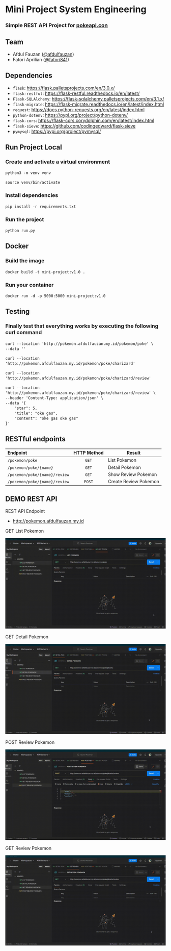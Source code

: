 # Mini Project System Engineering

### Simple REST API Project for [pokeapi.con](https://pokeapi.co)

## Team

- Afdul Fauzan ([@afdulfauzan](https://github.com/afdulfauzan))
- Fatori Aprilian ([@fatori841](https://github.com/fatori841))

## Dependencies

- `flask`: https://flask.palletsprojects.com/en/3.0.x/
- `flask-restful`: https://flask-restful.readthedocs.io/en/latest/
- `Flask-SQLAlchemy`: https://flask-sqlalchemy.palletsprojects.com/en/3.1.x/
- `flask-migrate`: https://flask-migrate.readthedocs.io/en/latest/index.html
- `request`: https://docs.python-requests.org/en/latest/index.html
- `python-dotenv`: https://pypi.org/project/python-dotenv/
- `flask-cors`: https://flask-cors.corydolphin.com/en/latest/index.html
- `flask-sieve`: https://github.com/codingedward/flask-sieve
- `pymysql`: https://pypi.org/project/pymysql/

## Run Project Local
### Create and activate a virtual environment
```
python3 -m venv venv
```
```
source venv/bin/activate
```
### Install dependencies
```
pip install -r requirements.txt
```
### Run the project
```
python run.py
```

## Docker
### Build the image
```
docker build -t mini-project:v1.0 .
```
### Run your container 
```
docker run -d -p 5000:5000 mini-project:v1.0
```

## Testing
### Finally test that everything works by executing the following curl command
```
curl --location 'http://pokemon.afdulfauzan.my.id/pokemon/poke' \
--data ''
```
```
curl --location 'http://pokemon.afdulfauzan.my.id/pokemon/poke/charizard'
```
```
curl --location 'http://pokemon.afdulfauzan.my.id/pokemon/poke/charizard/review'
```
```
curl --location 'http://pokemon.afdulfauzan.my.id/pokemon/poke/charizard/review' \
--header 'Content-Type: application/json' \
--data '{
    "star": 5,
    "title": "oke gas",
    "content": "oke gas oke gas"
}'
```

## RESTful endpoints
| Endpoint | HTTP Method | Result |
|:---|:---:|---|
| `/pokemon/poke`  | `GET`  |  List Pokemon |
| `/pokemon/poke/{name}`  | `GET`  | Detail Pokemon  |
| `/pokemon/poke/{name}/review`  | `GET`  | Show Review Pokemon  |
| `/pokemon/poke/{name}/review`  | `POST` | Create Review Pokemon |

## DEMO REST API

REST API Endpoint

- http://pokemon.afdulfauzan.my.id

GET List Pokemon

![](./docs/demo/get_list_pokemon.gif)

GET Detail Pokemon

![](./docs/demo/get_detail_pokemon.gif)

POST Review Pokemon

![](./docs/demo/post_review_pokemon.gif)

GET Review Pokemon

![](./docs/demo/get_review_pokemon.gif)